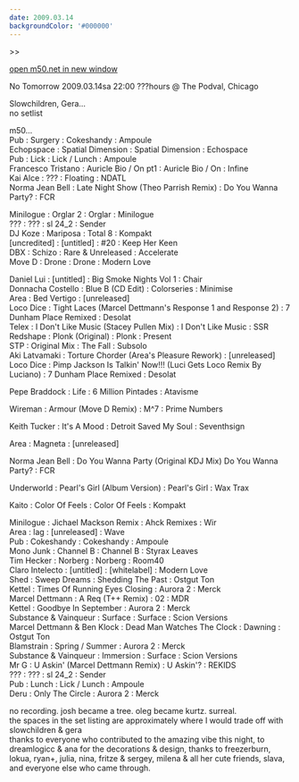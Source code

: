 ```yaml
---
date: 2009.03.14
backgroundColor: '#000000'
---
```


\>>

[open m50.net in new window  
](http://m50.net/)

No Tomorrow 2009.03.14sa 22:00 ???hours @ The Podval, Chicago  

Slowchildren, Gera...  
no setlist  

m50...  
Pub : Surgery : Cokeshandy : Ampoule  
Echopspace : Spatial Dimension : Spatial Dimension : Echospace  
Pub : Lick : Lick / Lunch : Ampoule  
Francesco Tristano : Auricle Bio / On pt1 : Auricle Bio / On : Infine  
Kai Alce : ??? : Floating : NDATL  
Norma Jean Bell : Late Night Show (Theo Parrish Remix) : Do You Wanna Party? : FCR  

Minilogue : Orglar 2 : Orglar : Minilogue  
??? : ??? : sl 24\_2 : Sender  
DJ Koze : Mariposa : Total 8 : Kompakt  
\[uncredited\] : \[untitled\] : #20 : Keep Her Keen  
DBX : Schizo : Rare & Unreleased : Accelerate  
Move D : Drone : Drone : Modern Love  

Daniel Lui : \[untitled\] : Big Smoke Nights Vol 1 : Chair  
Donnacha Costello : Blue B (CD Edit) : Colorseries : Minimise  
Area : Bed Vertigo : \[unreleased\]  
Loco Dice : Tight Laces (Marcel Dettmann's Response 1 and Response 2) : 7 Dunham Place Remixed : Desolat  
Telex : I Don't Like Music (Stacey Pullen Mix) : I Don't Like Music : SSR  
Redshape : Plonk (Original) : Plonk : Present  
STP : Original Mix : The Fall : Subsolo  
Aki Latvamaki : Torture Chorder (Area's Pleasure Rework) : \[unreleased\]  
Loco Dice : Pimp Jackson Is Talkin' Now!!! (Luci Gets Loco Remix By Luciano) : 7 Dunham Place Remixed : Desolat  

Pepe Braddock : Life : 6 Million Pintades : Atavisme  

Wireman : Armour (Move D Remix) : M^7 : Prime Numbers  

Keith Tucker : It's A Mood : Detroit Saved My Soul : Seventhsign  

Area : Magneta : \[unreleased\]  

Norma Jean Bell : Do You Wanna Party (Original KDJ Mix) Do You Wanna Party? : FCR  

Underworld : Pearl's Girl (Album Version) : Pearl's Girl : Wax Trax  

Kaito : Color Of Feels : Color Of Feels : Kompakt  

Minilogue : Jichael Mackson Remix : Ahck Remixes : Wir  
Area : lag : \[unreleased\] : Wave  
Pub : Cokeshandy : Cokeshandy : Ampoule  
Mono Junk : Channel B : Channel B : Styrax Leaves  
Tim Hecker : Norberg : Norberg : Room40  
Claro Intelecto : \[untitled\] : \[whitelabel\] : Modern Love  
Shed : Sweep Dreams : Shedding The Past : Ostgut Ton  
Kettel : Times Of Running Eyes Closing : Aurora 2 : Merck  
Marcel Dettmann : A Req (T++ Remix) : 02 : MDR  
Kettel : Goodbye In September : Aurora 2 : Merck  
Substance & Vainqueur : Surface : Surface : Scion Versions  
Marcel Dettmann & Ben Klock : Dead Man Watches The Clock : Dawning : Ostgut Ton  
Blamstrain : Spring / Summer : Aurora 2 : Merck  
Substance & Vainqueur : Immersion : Surface : Scion Versions  
Mr G : U Askin' (Marcel Dettmann Remix) : U Askin'? : REKIDS  
??? : ??? : sl 24\_2 : Sender  
Pub : Lunch : Lick / Lunch : Ampoule  
Deru : Only The Circle : Aurora 2 : Merck  

no recording. josh became a tree. oleg became kurtz. surreal.  
the spaces in the set listing are approximately where I would trade off with slowchildren & gera  
thanks to everyone who contributed to the amazing vibe this night, to dreamlogicc & ana for the decorations & design, thanks to freezerburn, lokua, ryan+, julia, nina, fritze & sergey, milena & all her cute friends, slava, and everyone else who came through.
